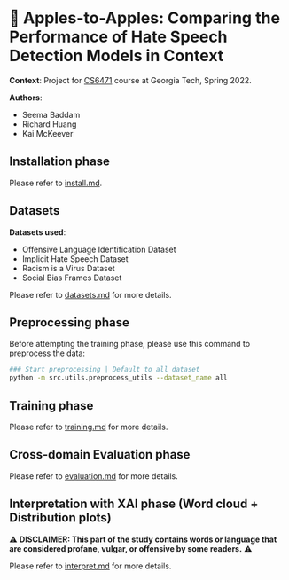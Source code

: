 # 🍎 Apples-to-Apples: Comparing the Performance of Hate Speech Detection Models in Context

**Context**: Project for [CS6471](https://www.cc.gatech.edu/classes/AY2022/cs6471_spring/) course at Georgia Tech, Spring 2022.

**Authors**: 
- Seema Baddam
- Richard Huang
- Kai McKeever

## Installation phase

Please refer to [install.md](docs/install.md).

## Datasets

**Datasets used**:
- Offensive Language Identification Dataset
- Implicit Hate Speech Dataset
- Racism is a Virus Dataset
- Social Bias Frames Dataset

Please refer to [datasets.md](docs/datasets.md) for more details.

## Preprocessing phase

Before attempting the training phase, please use this command to preprocess the data:

```bash
### Start preprocessing | Default to all dataset
python -m src.utils.preprocess_utils --dataset_name all
```

## Training phase

Please refer to [training.md](docs/training.md) for more details.

## Cross-domain Evaluation phase

Please refer to [evaluation.md](docs/evaluation.md) for more details. 

## Interpretation with XAI phase (Word cloud + Distribution plots)

⚠️ **DISCLAIMER: This part of the study contains words or language that are considered profane, vulgar, or offensive by some readers.** ⚠️

Please refer to [interpret.md](docs/interpret.md) for more details.

